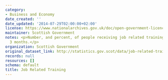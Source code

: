 ```yaml
---
category:
- Business and Economy
date_created: ''
date_updated: '2014-07-29T02:00:00+02:00'
license: https://www.nationalarchives.gov.uk/doc/open-government-licence/version/3/
maintainer: Scottish Government
notes: <p>Number, and percent, of people receiving job related training in the last
  3 months.</p>
organization: Scottish Government
original_dataset_link: http://statistics.gov.scot/data/job-related-training
records: null
resources: []
schema: default
title: Job Related Training
---
```


